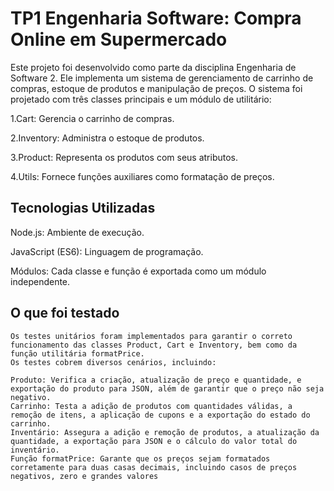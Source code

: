 # **TP1 Engenharia Software: Compra Online em Supermercado**

Este projeto foi desenvolvido como parte da disciplina Engenharia de Software 2. Ele implementa um sistema de gerenciamento de carrinho de compras, estoque de produtos e manipulação de preços. O sistema foi projetado com três classes principais e um módulo de utilitário:

  1.Cart: Gerencia o carrinho de compras.
  
  2.Inventory: Administra o estoque de produtos.
  
  3.Product: Representa os produtos com seus atributos.
  
  4.Utils: Fornece funções auxiliares como formatação de preços.

## **Tecnologias Utilizadas**

  Node.js: Ambiente de execução.

  JavaScript (ES6): Linguagem de programação.
  
  Módulos: Cada classe e função é exportada como um módulo independente.

 ## **O que foi testado** 
    
    Os testes unitários foram implementados para garantir o correto funcionamento das classes Product, Cart e Inventory, bem como da função utilitária formatPrice. 
    Os testes cobrem diversos cenários, incluindo:

    Produto: Verifica a criação, atualização de preço e quantidade, e exportação do produto para JSON, além de garantir que o preço não seja negativo.
    Carrinho: Testa a adição de produtos com quantidades válidas, a remoção de itens, a aplicação de cupons e a exportação do estado do carrinho.
    Inventário: Assegura a adição e remoção de produtos, a atualização da quantidade, a exportação para JSON e o cálculo do valor total do inventário.
    Função formatPrice: Garante que os preços sejam formatados corretamente para duas casas decimais, incluindo casos de preços negativos, zero e grandes valores
